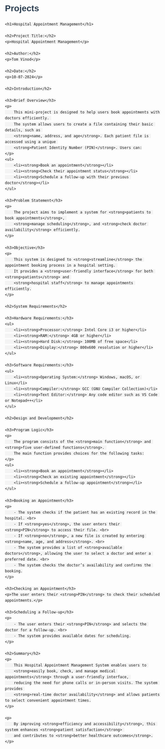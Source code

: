 # Projects
<!DOCTYPE html>
<html lang="en">
<head>
    <meta charset="UTF-8">
    <meta name="viewport" content="width=device-width, initial-scale=1.0">
    <title>Hospital Appointment Management</title>
    <style>
        body {
            font-family: Arial, sans-serif;
            margin: 20px;
            padding: 20px;
            line-height: 1.6;
        }
        h1, h2, h3 {
            color: #2c3e50;
        }
        ul {
            margin: 10px 0;
            padding-left: 20px;
        }
        code {
            background: #f4f4f4;
            padding: 3px 5px;
            border-radius: 5px;
        }
    </style>
</head>
<body>

    <h1>Hospital Appointment Management</h1>

    <h2>Project Title:</h2>
    <p>Hospital Appointment Management</p>

    <h2>Author:</h2>
    <p>Tom Vinod</p>

    <h2>Date:</h2>
    <p>10-07-2024</p>

    <h2>Introduction</h2>

    <h3>Brief Overview</h3>
    <p>
        This mini-project is designed to help users book appointments with doctors efficiently. 
        The system allows users to create a file containing their basic details, such as 
        <strong>name, address, and age</strong>. Each patient file is accessed using a unique 
        <strong>Patient Identity Number (PIN)</strong>. Users can:
    </p>
    <ul>
        <li><strong>Book an appointment</strong></li>
        <li><strong>Check their appointment status</strong></li>
        <li><strong>Schedule a follow-up with their previous doctor</strong></li>
    </ul>

    <h3>Problem Statement</h3>
    <p>
        The project aims to implement a system for <strong>patients to book appointments</strong>, 
        <strong>manage scheduling</strong>, and <strong>check doctor availability</strong> efficiently.
    </p>

    <h3>Objective</h3>
    <p>
        This system is designed to <strong>streamline</strong> the appointment booking process in a hospital setting. 
        It provides a <strong>user-friendly interface</strong> for both <strong>patients</strong> and 
        <strong>hospital staff</strong> to manage appointments efficiently.
    </p>

    <h2>System Requirements</h2>

    <h3>Hardware Requirements:</h3>
    <ul>
        <li><strong>Processor:</strong> Intel Core i3 or higher</li>
        <li><strong>RAM:</strong> 4GB or higher</li>
        <li><strong>Hard Disk:</strong> 100MB of free space</li>
        <li><strong>Display:</strong> 800x600 resolution or higher</li>
    </ul>

    <h3>Software Requirements:</h3>
    <ul>
        <li><strong>Operating System:</strong> Windows, macOS, or Linux</li>
        <li><strong>Compiler:</strong> GCC (GNU Compiler Collection)</li>
        <li><strong>Text Editor:</strong> Any code editor such as VS Code or Notepad++</li>
    </ul>

    <h2>Design and Development</h2>

    <h3>Program Logic</h3>
    <p>
        The program consists of the <strong>main function</strong> and <strong>five user-defined functions</strong>. 
        The main function provides choices for the following tasks:
    </p>
    <ul>
        <li><strong>Book an appointment</strong></li>
        <li><strong>Check an existing appointment</strong></li>
        <li><strong>Schedule a follow-up appointment</strong></li>
    </ul>

    <h3>Booking an Appointment</h3>
    <p>
        - The system checks if the patient has an existing record in the hospital. <br>
        - If <strong>yes</strong>, the user enters their <strong>PIN</strong> to access their file. <br>
        - If <strong>no</strong>, a new file is created by entering <strong>name, age, and address</strong>. <br>
        - The system provides a list of <strong>available doctors</strong>, allowing the user to select a doctor and enter a preferred date. <br>
        - The system checks the doctor’s availability and confirms the booking.
    </p>

    <h3>Checking an Appointment</h3>
    <p>The user enters their <strong>PIN</strong> to check their scheduled appointments.</p>

    <h3>Scheduling a Follow-up</h3>
    <p>
        - The user enters their <strong>PIN</strong> and selects the doctor for a follow-up. <br>
        - The system provides available dates for scheduling.
    </p>

    <h2>Summary</h2>
    <p>
        This Hospital Appointment Management System enables users to 
        <strong>easily book, check, and manage medical appointments</strong> through a user-friendly interface, 
        reducing the need for phone calls or in-person visits. The system provides 
        <strong>real-time doctor availability</strong> and allows patients to select convenient appointment times.
    </p>

    <p>
        By improving <strong>efficiency and accessibility</strong>, this system enhances <strong>patient satisfaction</strong> 
        and contributes to <strong>better healthcare outcomes</strong>.
    </p>

</body>
</html>
